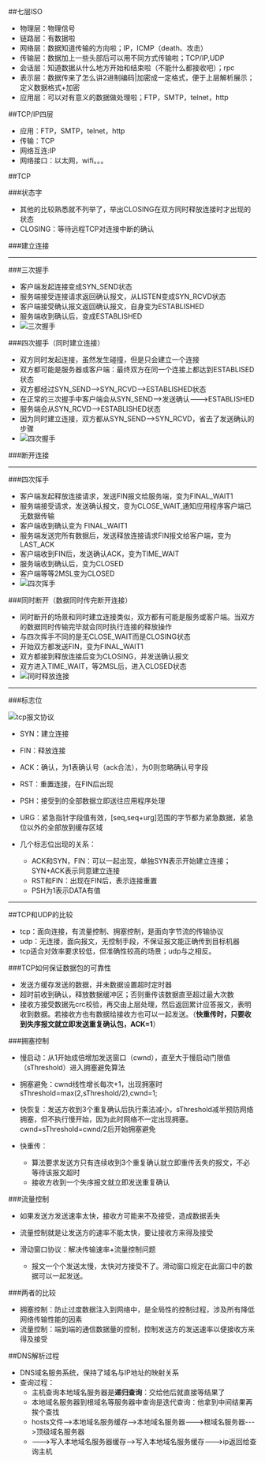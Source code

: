 ##七层ISO
* 物理层：物理信号
* 链路层：有数据啦
* 网络层：数据知道传输的方向啦；IP，ICMP（death、攻击）
* 传输层：数据加上一些头部后可以用不同方式传输啦；TCP/IP,UDP
* 会话层：知道数据从什么地方开始和结束啦（不能什么都接收吧）；rpc
* 表示层：数据传来了怎么讲2进制编码|加密成一定格式，便于上层解析展示；定义数据格式+加密
* 应用层：可以对有意义的数据做处理啦；FTP，SMTP，telnet，http

##TCP/IP四层
* 应用：FTP，SMTP，telnet，http
* 传输：TCP
* 网络互连:IP
* 网络接口：以太网，wifi。。。

##TCP

###状态字

* 其他的比较熟悉就不列举了，举出CLOSING在双方同时释放连接时才出现的状态
* CLOSING：等待远程TCP对连接中断的确认

###建立连接

------

###三次握手

* 客户端发起连接变成SYN_SEND状态
* 服务端接受连接请求返回确认报文，从LISTEN变成SYN_RCVD状态
* 客户端接受确认报文返回确认报文，自身变为ESTABLISHED
* 服务端收到确认后，变成ESTABLISHED
* ![三次握手](./pics/三次握手.jpg)

###四次握手（同时建立连接）

* 双方同时发起连接，虽然发生碰撞，但是只会建立一个连接
* 双方都可能是服务器或客户端：最终双方在同一个连接上都达到ESTABLISED状态
* 双方都经过SYN_SEND-->SYN_RCVD-->ESTABLISHED状态
* 在正常的三次握手中客户端会从SYN_SEND-->发送确认--->ESTABLISHED
* 服务端会从SYN_RCVD-->ESTABLISHED状态
* 因为同时建立连接，双方都从SYN_SEND-->SYN_RCVD，省去了发送确认的步骤
* ![四次握手](./pics/四次握手.png)


###断开连接

------


###四次挥手

* 客户端发起释放连接请求，发送FIN报文给服务端，变为FINAL_WAIT1
* 服务端接受请求，发送确认报文，变为CLOSE_WAIT,通知应用程序客户端已无数据传输
* 客户端收到确认变为 FINAL_WAIT1
* 服务端发送完所有数据后，发送释放连接请求FIN报文给客户端，变为LAST_ACK
* 客户端收到FIN后，发送确认ACK，变为TIME_WAIT
* 服务端收到确认后，变为CLOSED
* 客户端等等2MSL变为CLOSED
* ![四次挥手](./pics/四次挥手.png)


###同时断开（数据同时传完断开连接）

* 同时断开的场景和同时建立连接类似，双方都有可能是服务或客户端。当双方的数据同时传输完毕就会同时执行连接的释放操作
* 与四次挥手不同的是无CLOSE_WAIT而是CLOSING状态
* 开始双方都发送FIN，变为FINAL_WAIT1
* 双方都接到释放连接后变为CLOSING，并发送确认报文
* 双方进入TIME_WAIT，等2MSL后，进入CLOSED状态
* ![同时释放连接](./pics/同时释放连接.jpg)

-------

###标志位

![tcp报文协议](./pics/tcp报文协议.jpg)

* SYN：建立连接
* FIN：释放连接
* ACK：确认，为1表确认号（ack合法），为0则忽略确认号字段
* RST：重置连接，在FIN后出现
* PSH：接受到的全部数据立即送往应用程序处理
* URG：紧急指针字段值有效，[seq,seq+urg]范围的字节都为紧急数据，紧急位以外的全部放到缓存区域

* 几个标志位出现的关系：
	* ACK和SYN，FIN：可以一起出现，单独SYN表示开始建立连接；SYN+ACK表示同意建立连接
	* RST和FIN：出现在FIN后，表示连接重置
	* PSH为1表示DATA有值 


------

##TCP和UDP的比较

* tcp：面向连接，有流量控制、拥塞控制，是面向字节流的传输协议
* udp：无连接，面向报文，无控制手段，不保证报文能正确传到目标机器
* tcp适合对效率要求较低，但准确性较高的场景；udp与之相反。


###TCP如何保证数据包的可靠性

* 发送方缓存发送的数据，并未数据设置超时定时器
* 超时前收到确认，释放数据缓冲区；否则重传该数据直至超过最大次数
* 接收方接受数据先crc校验，再交由上层处理，然后返回累计应答报文，表明收到数据。若接收方也有数据给接收方也可以一起发送。（**快重传时，只要收到失序报文就立即发送重复确认包，ACK=1**）

###拥塞控制
* 慢启动：从1开始成倍增加发送窗口（cwnd），直至大于慢启动门限值（sThreshold）进入拥塞避免算法

* 拥塞避免：cwnd线性增长每次+1，出现拥塞时sThreshold=max(2,sThreshold/2),cwnd=1;

* 快恢复：发送方收到3个重复确认后执行乘法减小，sThreshold减半预防网络拥塞，但不执行慢开始，因为此时网络不一定出现拥塞。cwnd=sThreshold=cwnd/2后开始拥塞避免

* 快重传：
	* 算法要求发送方只有连续收到3个重复确认就立即重传丢失的报文，不必等待该报文超时
	* 接收方收到一个失序报文就立即发送重复确认
	
###流量控制

* 如果发送方发送速率太快，接收方可能来不及接受，造成数据丢失
* 流量控制就是让发送方的速率不能太快，要让接收方来得及接受

* 滑动窗口协议：解决传输速率+流量控制问题
	* 报文一个个发送太慢，太快对方接受不了。滑动窗口规定在此窗口中的数据可以一起发送。

###两者的比较

* 拥塞控制：防止过度数据注入到网络中，是全局性的控制过程，涉及所有降低网络传输性能的因素
* 流量控制：端到端的通信数据量的控制，控制发送方的发送速率以便接收方来得及接受

##DNS解析过程

* DNS域名服务系统，保持了域名与IP地址的映射关系
* 查询过程：
	* 主机查询本地域名服务器是**递归查询**：交给他后就直接等结果了
	* 本地域名服务器到根域名等服务器中查询是迭代查询：他拿到中间结果再挨个查找
	* hosts文件-->本地域名服务缓存-->本地域名服务器--->根域名服务器--->顶级域名服务器
	* --->写入本地域名服务器缓存-->写入本地域名服务缓存--->ip返回给查询主机